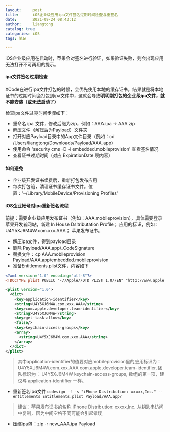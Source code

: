 ```yaml
---
layout:     post
title:      iOS企业级应用ipa文件签名过期时间检查与重签名
date:       2021-09-24 08:43:12
author:     liangtong
catalog: true
categories: iOS
tags: 笔记

---
```



iOS企业级应用在启动时，苹果会对签名进行验证，如果验证失败，则会出现应用无法打开不可再用的提示。




####  ipa文件签名过期检查

XCode在进行ipa文件打包的时候，会优先使用本地的缓存证书。结果就是将本地证书的过期时间会打包到ipa文件中，这就会导致**明明刚打包的企业级ipa文件，就不能安装（或无法启动了）**

检查ipa文件过期时间步骤如下：

+ 重命名 ipa 文件，修改后缀为zip，例如：AAA.ipa -> AAA.zip
+ 解压文件（解压后为Payload）文件夹
+ 打开对应Payload目录中的App文件目录（例如：cd /Users/liangtong/Downloads/Payload/AAA.app）
+ 使用命令 'security cms -D -i embedded.mobileprovision' 查看签名情况
+ 查看证书过期时间（对应 ExpirationDate 项内容）

####  如何避免

+ 企业级开发证书续费后，重新打包发布应用
+ 每次打包前，清理证书缓存证书文件。位置：'~/Library/MobileDevice/Provisioning Profiles'




####  iOS企业帐号对ipa重新签名流程

前提：需要企业级应用发布证书（例如：AAA.mobileprovision），具体需要登录苹果开发者网站，新建 In House Dsitributation Profile；
应用的标识，例如：U4Y5XJ6M4W.com.xxx.AAA；
苹果发布证书。

+ 解压ipa文件，得到payload目录
+ 删除 Payload/AAA.app/_CodeSignature
+ 替换文件：cp AAA.mobileprovision Payload/AAA.app/embedded.mobileprovision
+ 准备Entitlements.plist文件，内容如下

``` xml
<?xml version="1.0" encoding="utf-8"?>
<!DOCTYPE plist PUBLIC "-//Apple//DTD PLIST 1.0//EN" "http://www.apple.com/DTDs/PropertyList-1.0.dtd">

<plist version="1.0"> 
  <dict> 
    <key>application-identifier</key>  
    <string>U4Y5XJ6M4W.com.xxx.AAA</string>  
    <key>com.apple.developer.team-identifier</key>  
    <string>U4Y5XJ6M4W</string>  
    <key>get-task-allow</key>  
    <false/>  
    <key>keychain-access-groups</key>  
    <array> 
      <string>U4Y5XJ6M4W.com.xxx.AAA</string> 
    </array> 
  </dict> 
</plist>

```
> 其中application-identifier的值要对应mobileprovision里的应用标识为： U4Y5XJ6M4W.com.xxx.AAA
com.apple.developer.team-identifier, 团队标识为： U4Y5XJ6M4W
keychain-access-groups, 数组的第一项，建议与 application-identifier 一样。

+ 重新签名ipa文件 `codesign -f -s "iPhone Distribution: xxxxx,Inc." --entitlements Entitlements.plist Payload/AAA.app/`
> 建议：苹果发布证书的名称 iPhone Distribution: xxxxx,Inc. 从钥匙串访问中复制，因为中间空格不同可能会引起错误

+ 压缩ipa包：zip -r new_AAA.ipa Payload

